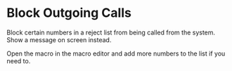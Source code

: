 # Block Outgoing Calls

Block certain numbers in a reject list from being called from the system. Show a message on screen instead.

Open the macro in the macro editor and add more numbers to the list if you need to.

